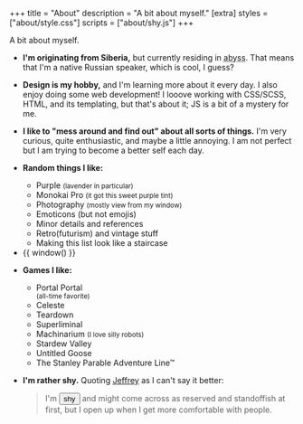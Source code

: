+++
title = "About"
description = "A bit about myself."
[extra]
styles = ["about/style.css"]
scripts = ["about/shy.js"]
+++

A bit about myself.

<ul class="masonry">
<!-- Card Start -->
<li>
<article>

**I'm originating from Siberia,** but currently residing in <abbr id="abyss" title="If you know, you know">abyss</abbr>. That means that I'm a native Russian speaker, which is cool, I guess?
</article>
</li>
<!-- Card End -->

<!-- Card Start -->
<li>
<article>

**Design is my hobby,** and I'm learning more about it every day. I also enjoy doing some web development! I looove working with CSS/SCSS, HTML, and its templating, but that's about it; JS is a bit of a mystery for me.
</article>
</li>
<!-- Card End -->

<!-- Card Start -->
<li>
<article>

**I like to "mess around and find out" about all sorts of things.** I'm very curious, quite enthusiastic, and maybe a little annoying. I am not perfect but I am trying to become a better self each day.
</article>
</li>
<!-- Card End -->

<!-- Card Start -->
<li>
<article class="fancy-list">

**Random things I like:**

- Purple <small>(lavender in particular)</small>
- Monokai Pro <small>(it got this sweet purple tint)</small>
- Photography <small>(mostly view from my window)</small>
- Emoticons (but not emojis)
- Minor details and references
- Retro(futurism) and vintage stuff
- Making this list look like a staircase
</article>
</li>
<!-- Card End -->

<!-- Card Start -->
<li>
<article class="window">
{{ window() }}
</article>
</li>
<!-- Card End -->

<!-- Card Start -->
<li>
<article class="games fancy-list">

**Games I like:**

- <div id="portal-container">
    <div id="portal-blue"></div>
      <div id="portal-marquee">
        <span>Portal</span>
        <span aria-hidden="true">Portal</span>
      </div>
    <div id="portal-orange"></div>
  </div>
  <small>(all-time favorite)</small>
- <span>Celeste</span>
- <span>Teardown</span>
- <span>Super</span><span>liminal</span>
- <span>Machinarium</span> <small>(I love silly robots)</small>
- <span>Stardew Valley</span>
- <span>Untitled Goose</span>
- <span>The Stanley Parable<span>&nbsp;Adventure Line™</span></span>
</article>
</li>
<!-- Card End -->

<!-- Card Start -->
<li>
<article>

**I'm rather shy.** Quoting [Jeffrey](https://hyperreal.coffee/about/) as I can't say it better:

> I'm <button id="shy">shy</button> and might come across as reserved and standoffish at first, but I open up when I get more comfortable with people.
</article>
</li>
<!-- Card End -->
</ul>
